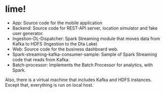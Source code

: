 # lime!

* App: Source code for the mobile application
* Backend: Source code for REST-API server, location simulator and fake user generator.
* Ingestion-DL-Dispatcher: Spark Streaming module that moves data from Kafka to HDFS (Ingestion to the Dta Lake)
* Web: Source code for the business dashboard web.
* Spark-streaming-kafka-consumer-sample: Sample of Spark Streaming code that reads from Kafka.
* Batch-processor: Implements the Batch Processor for analytics, with Spark.

Also, there is a virtual machine that includes Kafka and HDFS instances. Except that, everything is run on local host.
